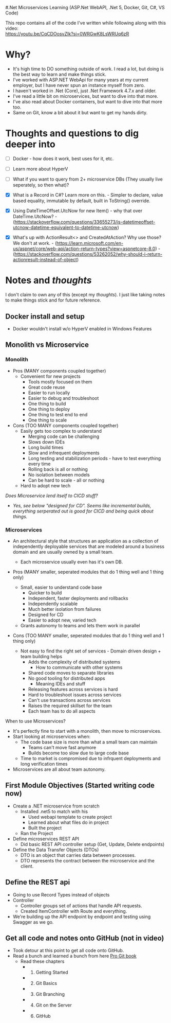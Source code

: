 #.Net Microservices Learning (ASP.Net WebAPI, .Net 5, Docker, Git, C#, VS Code)

This repo contains all of the code I've written while following along with this video:<br>
https://youtu.be/CqCDOosvZIk?si=0WRGwK8LsWRUq6zR

# Why?
- It's high time to DO something outside of work.  I read a lot, but doing is the best way to learn and make things stick.
- I've worked with ASP.NET WebApi for many years at my current employer, but I have never spun an instance myself from zero.
- I haven't worked in .Net (Core), just .Net Framework 4.7.x and older.
- I've read a little bit on microservices, but want to dive into that more.
- I've also read about Docker containers, but want to dive into that more too.
- Same on Git, know a bit about it but want to get my hands dirty.

# Thoughts and questions to dig deeper into
- [ ] Docker - how does it work, best uses for it, etc.
- [ ] Learn more about HyperV
- [ ] What if you want to query from 2+ microservice DBs (They usually live seperately, so then what)?
- [x] What is a Record in C#?  Learn more on this.
      - Simpler to declare, value based equality, immutable by default, built in ToString() override.
- [x] Using DateTimeOffset.UtcNow for new Item() - why that over DateTime.UtcNow?
      - (https://stackoverflow.com/questions/33655273/is-datetimeoffset-utcnow-datetime-equivalent-to-datetime-utcnow)
- [x] What's up with ActionResult<> and CreatedAtAction?  Why use those?  We don't at work.
      - (https://learn.microsoft.com/en-us/aspnet/core/web-api/action-return-types?view=aspnetcore-8.0)
      - (https://stackoverflow.com/questions/53262052/why-should-i-return-actionresult-instead-of-object)


# Notes and _thoughts_ 
I don't claim to own any of this (except my _thoughts_). 
I just like taking notes to make things stick and for future reference.

## Docker install and setup
- Docker wouldn't install w/o HyperV enabled in Windows Features

## Monolith vs Microservice
### Monolith
- Pros (MANY components coupled together)
  - Convenient for new projects
	-	Tools mostly focused on them
	-	Great code reuse
	-	Easier to run locally
	-	Easier to debug and troubleshoot
	-	One thing to build
	-	One thing to deploy
	-	One thing to test end to end
	-	One thing to scale
- Cons (TOO MANY components coupled together)
  - Easily gets too complex to understand
	-	Merging code can be challenging
	-	Slows down IDEs
	-	Long build times
	-	Slow and infrequent deployments
	-	Long testing and stabilization periods - have to test everything every time
	-	Rolling back is all or nothing
	-	No isolation between models
	-	Can be hard to scale - all or nothing
  - Hard to adopt new tech

_Does Microservice lend itself to CICD stuff?_
- _Yes, see below "designed for CD".  Seems like incremental builds, everything serperated out is good for CICD and being quick about things._

### Microservices
- An architectural style that structures an application as a collection of independently deployable services that are modeled around a business domain and are usually owned by a small team.
  - Each microservice usually even has it's own DB.

- Pros (MANY smaller, seperated modules that do 1 thing well and 1 thing only)
  - Small, easier to understand code base
	-	Quicker to build
	-	Independent, faster deployments and rollbacks
	-	Independently scalable
	-	Much better isolation from failures
	-	Designed for CD
	-	Easier to adopt new, varied tech
  - Grants autonomy to teams and lets them work in parallel
- Cons (TOO MANY smaller, seperated modules that do 1 thing well and 1 thing only)
  - Not easy to find the right set of services
		-	Domain driven design + team building helps
	-	Adds the complexity of distributed systems
		-	How to communicate with other systems
	-	Shared code moves to separate libraries
	-	No good tooling for distributed apps
		-	Meaning IDEs and stuff
	-	Releasing features across services is hard
	-	Hard to troubleshoot issues across services
	-	Can't use transactions across services
	-	Raises the required skillset for the team
	  -	Each team has to do all aspects

When to use Microservices?
- It's perfectly fine to start with a monolith, then move to microservices.
- Start looking at microservices when:
  - The code base size is more than what a small team can maintain
	- Teams can't move fast anymore
	- Builds become too slow due to large code base
  - Time to market is compromised due to infrquent deployments and long verification times
- Microservices are all about team autonomy.

## First Module Objectives (Started writing code now)
- Create a .NET microservice from scratch
  - Installed .net5 to match with his
	-	Used webapi template to create project
	-	Learned about what files do in project
	-	Built the project
  - Ran the Project
- Define microservices REST API
  - Did basic REST API controller setup (Get, Update, Delete endpoints)
- Define the Data Transfer Objects (DTOs)
  - DTO is an object that carries data between processes.
  - DTO represents the contract between the microservice and the client.

## Define the REST api
- Going to use Record Types instead of objects
- Controller
  - Controller groups set of actions that handle API requests.
  - Created ItemController with Route and everything.
- We're building up the API endpoint by endpoint and testing using Swagger as we go.

## Get all code and notes onto GitHub (not in video)
- Took detour at this point to get all code onto GitHub.
- Read a bunch and learned a bunch from here [Pro Git book](https://git-scm.com/book/en/v2/Getting-Started-About-Version-Control)
  - Read these chapters
    - 1. Getting Started
    - 2. Git Basics
    - 3. Git Branching
    - 4. Git on the Server
    - 6. GitHub










